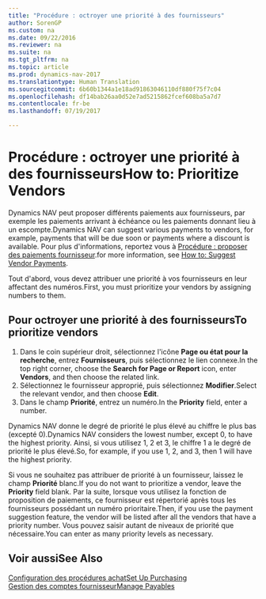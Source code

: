 ```yaml
---
title: "Procédure : octroyer une priorité à des fournisseurs"
author: SorenGP
ms.custom: na
ms.date: 09/22/2016
ms.reviewer: na
ms.suite: na
ms.tgt_pltfrm: na
ms.topic: article
ms.prod: dynamics-nav-2017
ms.translationtype: Human Translation
ms.sourcegitcommit: 6b60b1344a1e18ad91863046110df880f75f7c04
ms.openlocfilehash: df14bab26aa0d52e7ad5215862fcef608ba5a7d7
ms.contentlocale: fr-be
ms.lasthandoff: 07/19/2017

---
```


# <a name="how-to-prioritize-vendors"></a><span data-ttu-id="c8f1d-102">Procédure : octroyer une priorité à des fournisseurs</span><span class="sxs-lookup"><span data-stu-id="c8f1d-102">How to: Prioritize Vendors</span></span>
<span data-ttu-id="c8f1d-103">Dynamics NAV peut proposer différents paiements aux fournisseurs, par exemple les paiements arrivant à échéance ou les paiements donnant lieu à un escompte.</span><span class="sxs-lookup"><span data-stu-id="c8f1d-103">Dynamics NAV can suggest various payments to vendors, for example, payments that will be due soon or payments where a discount is available.</span></span> <span data-ttu-id="c8f1d-104">Pour plus d'informations, reportez vous à [Procédure : proposer des paiements fournisseur](payables-how-suggest-vendor-payments.md).</span><span class="sxs-lookup"><span data-stu-id="c8f1d-104">for more information, see [How to: Suggest Vendor Payments](payables-how-suggest-vendor-payments.md).</span></span>

<span data-ttu-id="c8f1d-105">Tout d'abord, vous devez attribuer une priorité à vos fournisseurs en leur affectant des numéros.</span><span class="sxs-lookup"><span data-stu-id="c8f1d-105">First, you must prioritize your vendors by assigning numbers to them.</span></span>

## <a name="to-prioritize-vendors"></a><span data-ttu-id="c8f1d-106">Pour octroyer une priorité à des fournisseurs</span><span class="sxs-lookup"><span data-stu-id="c8f1d-106">To prioritize vendors</span></span>
1. <span data-ttu-id="c8f1d-107">Dans le coin supérieur droit, sélectionnez l'icône **Page ou état pour la recherche**, entrez **Fournisseurs**, puis sélectionnez le lien connexe.</span><span class="sxs-lookup"><span data-stu-id="c8f1d-107">In the top right corner, choose the **Search for Page or Report** icon, enter **Vendors**, and then choose the related link.</span></span>
2. <span data-ttu-id="c8f1d-108">Sélectionnez le fournisseur approprié, puis sélectionnez **Modifier**.</span><span class="sxs-lookup"><span data-stu-id="c8f1d-108">Select the relevant vendor, and then choose **Edit**.</span></span>
3. <span data-ttu-id="c8f1d-109">Dans le champ **Priorité**, entrez un numéro.</span><span class="sxs-lookup"><span data-stu-id="c8f1d-109">In the **Priority** field, enter a number.</span></span>

<span data-ttu-id="c8f1d-110">Dynamics NAV donne le degré de priorité le plus élevé au chiffre le plus bas (excepté 0).</span><span class="sxs-lookup"><span data-stu-id="c8f1d-110">Dynamics NAV considers the lowest number, except 0, to have the highest priority.</span></span> <span data-ttu-id="c8f1d-111">Ainsi, si vous utilisez 1, 2 et 3, le chiffre 1 a le degré de priorité le plus élevé.</span><span class="sxs-lookup"><span data-stu-id="c8f1d-111">So, for example, if you use 1, 2, and 3, then 1 will have the highest priority.</span></span>

<span data-ttu-id="c8f1d-112">Si vous ne souhaitez pas attribuer de priorité à un fournisseur, laissez le champ **Priorité** blanc.</span><span class="sxs-lookup"><span data-stu-id="c8f1d-112">If you do not want to prioritize a vendor, leave the **Priority** field blank.</span></span> <span data-ttu-id="c8f1d-113">Par la suite, lorsque vous utilisez la fonction de proposition de paiements, ce fournisseur est répertorié après tous les fournisseurs possédant un numéro prioritaire.</span><span class="sxs-lookup"><span data-stu-id="c8f1d-113">Then, if you use the payment suggestion feature, the vendor will be listed after all the vendors that have a priority number.</span></span> <span data-ttu-id="c8f1d-114">Vous pouvez saisir autant de niveaux de priorité que nécessaire.</span><span class="sxs-lookup"><span data-stu-id="c8f1d-114">You can enter as many priority levels as necessary.</span></span>

## <a name="see-also"></a><span data-ttu-id="c8f1d-115">Voir aussi</span><span class="sxs-lookup"><span data-stu-id="c8f1d-115">See Also</span></span>
[<span data-ttu-id="c8f1d-116">Configuration des procédures achat</span><span class="sxs-lookup"><span data-stu-id="c8f1d-116">Set Up Purchasing</span></span>](purchasing-setup-purchasing.md)  
[<span data-ttu-id="c8f1d-117">Gestion des comptes fournisseur</span><span class="sxs-lookup"><span data-stu-id="c8f1d-117">Manage Payables</span></span>](payables-manage-payables.md)

